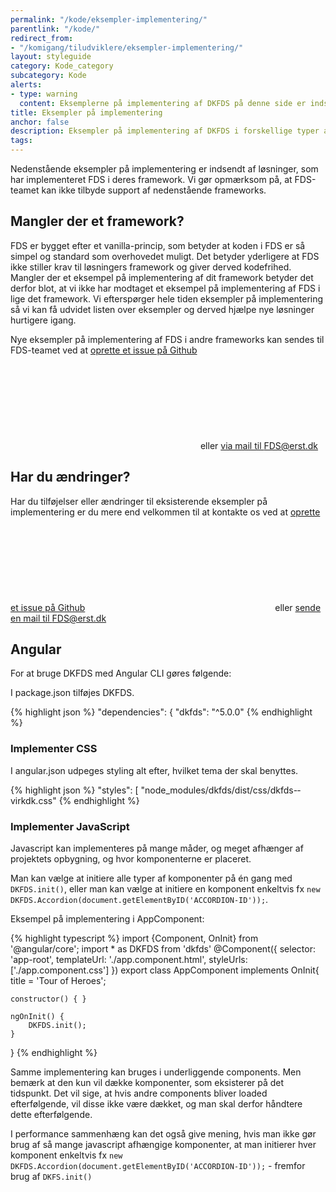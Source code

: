 ```yaml
---
permalink: "/kode/eksempler-implementering/"
parentlink: "/kode/"
redirect_from:
- "/komigang/tiludviklere/eksempler-implementering/"
layout: styleguide
category: Kode_category
subcategory: Kode
alerts:
- type: warning
  content: Eksemplerne på implementering af DKFDS på denne side er indsendt af brugere af Det Fælles designsystem. Det Fælles Designsystem supporterer ikke disse eksempler.
title: Eksempler på implementering
anchor: false
description: Eksempler på implementering af DKFDS i forskellige typer af projekter
tags:
---
```


Nedenstående eksempler på implementering er indsendt af løsninger, som har implementeret FDS i deres framework. Vi gør opmærksom på, at FDS-teamet kan ikke tilbyde support af nedenstående frameworks.

## Mangler der et framework?

FDS er bygget efter et vanilla-princip, som betyder at koden i FDS er så simpel og standard som overhovedet muligt. Det betyder yderligere at FDS ikke stiller krav til løsningers framework og giver derved kodefrihed. Mangler der et eksempel på implementering af dit framework betyder det derfor blot, at vi ikke har modtaget et eksempel på implementering af FDS i lige det framework. Vi efterspørger hele tiden eksempler på implementering så vi kan få udvidet listen over eksempler og derved hjælpe nye løsninger hurtigere igang.

Nye eksempler på implementering af FDS i andre frameworks kan sendes til FDS-teamet ved at <a href="https://github.com/detfaellesdesignsystem/dkfds-components/issues/new/choose" class="icon-link">oprette et issue på Github<svg class="icon-svg" focusable="false" aria-hidden="true"><use xlink:href="#open-in-new"></use></svg></a> eller <a href="mailto:fds@erst.dk">via mail til FDS@erst.dk</a>

## Har du ændringer?

Har du tilføjelser eller ændringer til eksisterende eksempler på implementering er du mere end velkommen til at kontakte os ved at <a href="https://github.com/detfaellesdesignsystem/dkfds-components/issues/new/choose" class="icon-link">oprette et issue på Github<svg class="icon-svg" focusable="false" aria-hidden="true"><use xlink:href="#open-in-new"></use></svg></a> eller <a href="mailto:fds@erst.dk">sende en mail til FDS@erst.dk</a>

## Angular

For at bruge DKFDS med Angular CLI gøres følgende:

I package.json tilføjes DKFDS.

{% highlight json %}
"dependencies": {
    "dkfds": "^5.0.0"
{% endhighlight %}

### Implementer CSS

I angular.json udpeges styling alt efter, hvilket tema der skal benyttes.

{% highlight json %}
"styles": [
    "node_modules/dkfds/dist/css/dkfds-­virkdk.css"
{% endhighlight %}

### Implementer JavaScript

Javascript kan implementeres på mange måder, og meget afhænger af projektets opbygning, og hvor komponenterne er placeret.

Man kan vælge at initiere alle typer af komponenter på én gang med `DKFDS.init()`, eller man kan vælge at initiere en komponent enkeltvis fx `new DKFDS.Accordion(document.getElementByID('ACCORDION-ID'));`.

Eksempel på implementering i AppComponent:

{% highlight typescript %}
import {Component, OnInit} from '@angular/core';
import * as DKFDS from 'dkfds'
@Component({
    selector: 'app-root',
    templateUrl: './app.component.html',
    styleUrls: ['./app.component.css']
})
export class AppComponent implements OnInit{
    title = 'Tour of Heroes';
    
    constructor() { }
    
    ngOnInit() {
        DKFDS.init();
    }
}
{% endhighlight %}

Samme implementering kan bruges i underliggende components. Men bemærk at den kun vil dække komponenter, som eksisterer på det tidspunkt. Det vil sige, at hvis andre components bliver loaded efterfølgende, vil disse ikke være dækket, og man skal derfor håndtere dette efterfølgende.

I performance sammenhæng kan det også give mening, hvis man ikke gør brug af så mange javascript afhængige komponenter, at man initierer hver komponent enkeltvis fx `new DKFDS.Accordion(document.getElementByID('ACCORDION-ID'));` - fremfor brug af `DKFS.init()`
